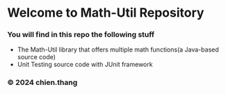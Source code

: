 # Welcome to Math-Util Repository

### You will find in this repo the following stuff

* The Math-Util library that offers multiple math functions(a Java-based source code)
* Unit Testing source code with JUnit framework

### © 2024 chien.thang
